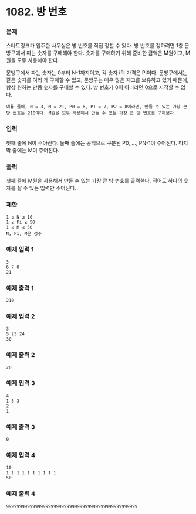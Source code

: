 # 1082. 방 번호

### 문제
스타트링크가 입주한 사무실은 방 번호를 직접 정할 수 있다. 방 번호를 정하려면 1층 문방구에서 파는 숫자를 구매해야 한다. 숫자를 구매하기 위해 준비한 금액은 M원이고, M원을 모두 사용해야 한다.

문방구에서 파는 숫자는 0부터 N-1까지이고, 각 숫자 i의 가격은 Pi이다. 문방구에서는 같은 숫자를 여러 개 구매할 수 있고, 문방구는 매우 많은 재고를 보유하고 있기 때문에, 항상 원하는 만큼 숫자를 구매할 수 있다. 방 번호가 0이 아니라면 0으로 시작할 수 없다.
```
예를 들어, N = 3, M = 21, P0 = 6, P1 = 7, P2 = 8이라면, 만들 수 있는 가장 큰 방 번호는 210이다. M원을 모두 사용해서 만들 수 있는 가장 큰 방 번호를 구해보자.
```
### 입력
첫째 줄에 N이 주아진다. 둘째 줄에는 공백으로 구분된 P0, ..., PN-1이 주어진다. 마지막 줄에는 M이 주어진다.

### 출력
첫째 줄에 M원을 사용해서 만들 수 있는 가장 큰 방 번호를 출력한다. 적어도 하나의 숫자를 살 수 있는 입력만 주어진다.

### 제한
```
1 ≤ N ≤ 10
1 ≤ Pi ≤ 50
1 ≤ M ≤ 50
N, Pi, M은 정수
```
### 예제 입력 1
```
3
6 7 8
21
```
### 예제 출력 1 
```
210
```
### 예제 입력 2 
```
3
5 23 24
30
```
### 예제 출력 2 
```
20
```
### 예제 입력 3 
```
4
1 5 3 
2
1
```
### 예제 출력 3 
```
0
```
### 예제 입력 4 
```
10
1 1 1 1 1 1 1 1 1 1
50
```
### 예제 출력 4 
```
99999999999999999999999999999999999999999999999999
```
